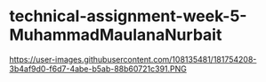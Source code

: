 # technical-assignment-week-5-MuhammadMaulanaNurbait

https://user-images.githubusercontent.com/108135481/181754208-3b4af9d0-f6d7-4abe-b5ab-88b60721c391.PNG
